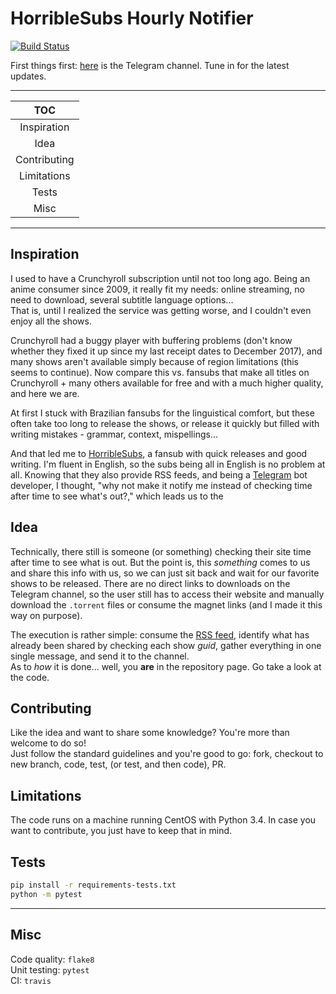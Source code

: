 # HorribleSubs Hourly Notifier
[![Build Status](https://travis-ci.org/Fawers/horriblesubs-hourly-notifier.svg?branch=master)](https://travis-ci.org/Fawers/horriblesubs-hourly-notifier)

First things first: [here](https://t.me/horriblesubs_hourly_releases) is the Telegram channel.
Tune in for the latest updates.

***

| TOC |
|:---:|
| Inspiration |
| Idea |
| Contributing |
| Limitations |
| Tests |
| Misc |

***

## Inspiration
I used to have a Crunchyroll subscription until not too long ago. Being an anime consumer since
2009, it really fit my needs: online streaming, no need to download, several subtitle language
options...  
That is, until I realized the service was getting worse, and I couldn't even enjoy all the shows.

Crunchyroll had a buggy player with buffering problems (don't know whether they fixed it up
since my last receipt dates to December 2017), and many shows aren't available simply because of
region limitations (this seems to continue). Now compare this vs. fansubs that make all titles on
Crunchyroll + many others available for free and with a much higher quality, and here we are.

At first I stuck with Brazilian fansubs for the linguistical comfort, but these often take too
long to release the shows, or release it quickly but filled with writing mistakes - grammar,
context, mispellings...

And that led me to [HorribleSubs](https://horriblesubs.info), a fansub with quick releases and
good writing. I'm fluent in English, so the subs being all in English is no problem at all.
Knowing that they also provide RSS feeds, and being a
[Telegram](https://telegram.org) bot developer, I thought, "why not make it notify me instead of
checking time after time to see what's out?," which leads us to the

## Idea
Technically, there still is someone (or something) checking their site time after time to see
what is out. But the point is, this _something_ comes to us and share this info with us, so we
can just sit back and wait for our favorite shows to be released. There are no direct links to
downloads on the Telegram channel, so the user still has to access their website and manually
download the `.torrent` files or consume the magnet links (and I made it this way on purpose).

The execution is rather simple: consume the
[RSS feed](http://www.horriblesubs.info/rss.php?res=720), identify what has already been
shared by checking each show _guid_, gather everything in one single message, and send it to the channel.  
As to _how_ it is done... well, you **are** in the repository page. Go take a look at the code.

## Contributing
Like the idea and want to share some knowledge? You're more than welcome to do so!  
Just follow the standard guidelines and you're good to go:
fork, checkout to new branch, code, test, (or test, and then code), PR.

## Limitations
The code runs on a machine running CentOS with Python 3.4. In case you want to contribute, you just have to keep that in mind.

## Tests
```sh
pip install -r requirements-tests.txt
python -m pytest
```

***

## Misc
Code quality: `flake8`  
Unit testing: `pytest`  
CI: `travis`
